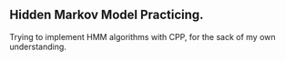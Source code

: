 ## Hidden Markov Model Practicing.

Trying to implement HMM algorithms with CPP, for the sack of my own understanding.


